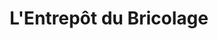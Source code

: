 ---
title: "L'Entrepôt du Bricolage"
url: /saint-martin-dheres/lentrepot-du-bricolage/
shop: à faire soi-même
---